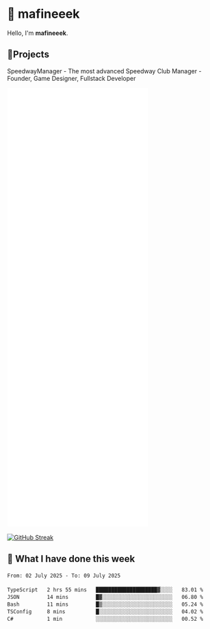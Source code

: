# 👋 mafineeek
Hello, I'm **mafineeek**.

## 📝Projects

SpeedwayManager - The most advanced Speedway Club Manager - Founder, Game Designer, Fullstack Developer


![](./github-metrics.svg)

[![GitHub Streak](https://streak-stats.demolab.com/?user=mafineeek)](https://git.io/streak-stats)

## 📰 What I have done this week
<!--START_SECTION:waka-->

```txt
From: 02 July 2025 - To: 09 July 2025

TypeScript   2 hrs 55 mins   ████████████████████▓░░░░   83.01 %
JSON         14 mins         █▓░░░░░░░░░░░░░░░░░░░░░░░   06.80 %
Bash         11 mins         █▒░░░░░░░░░░░░░░░░░░░░░░░   05.24 %
TSConfig     8 mins          █░░░░░░░░░░░░░░░░░░░░░░░░   04.02 %
C#           1 min           ░░░░░░░░░░░░░░░░░░░░░░░░░   00.52 %
```

<!--END_SECTION:waka-->
